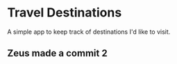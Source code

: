 # Travel Destinations

A simple app to keep track of destinations I'd like to visit.

## Zeus made a commit 2
